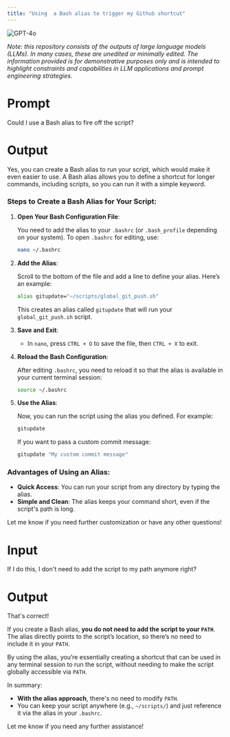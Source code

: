 ```yaml
---
title: "Using  a Bash alias to trigger my Github shortcut"
---
```

![GPT-4o](https://img.shields.io/badge/GPT--4o-3333FF?style=for-the-badge&logo=openai&logoColor=white)



*Note: this repository consists of the outputs of large language models (LLMs). In many cases, these are unedited or minimally edited. The information provided is for demonstrative purposes only and is intended to highlight constraints and capabilities in LLM applications and prompt engineering strategies.*


# Prompt

Could I use a Bash alias to fire off the script?

# Output

Yes, you can create a Bash alias to run your script, which would make it even easier to use. A Bash alias allows you to define a shortcut for longer commands, including scripts, so you can run it with a simple keyword.

### Steps to Create a Bash Alias for Your Script:

1. **Open Your Bash Configuration File**:

   You need to add the alias to your `.bashrc` (or `.bash_profile` depending on your system). To open `.bashrc` for editing, use:
   ```bash
   nano ~/.bashrc
   ```

2. **Add the Alias**:

   Scroll to the bottom of the file and add a line to define your alias. Here’s an example:

   ```bash
   alias gitupdate="~/scripts/global_git_push.sh"
   ```

   This creates an alias called `gitupdate` that will run your `global_git_push.sh` script.

3. **Save and Exit**:
   
   - In `nano`, press `CTRL + O` to save the file, then `CTRL + X` to exit.

4. **Reload the Bash Configuration**:

   After editing `.bashrc`, you need to reload it so that the alias is available in your current terminal session:
   ```bash
   source ~/.bashrc
   ```

5. **Use the Alias**:

   Now, you can run the script using the alias you defined. For example:
   ```bash
   gitupdate
   ```

   If you want to pass a custom commit message:
   ```bash
   gitupdate "My custom commit message"
   ```

### Advantages of Using an Alias:
- **Quick Access**: You can run your script from any directory by typing the alias.
- **Simple and Clean**: The alias keeps your command short, even if the script's path is long.

Let me know if you need further customization or have any other questions!

# Input

If I do this, I don't need to add the script to my path anymore right?

# Output

That's correct! 

If you create a Bash alias, **you do not need to add the script to your `PATH`**. The alias directly points to the script’s location, so there’s no need to include it in your `PATH`.

By using the alias, you’re essentially creating a shortcut that can be used in any terminal session to run the script, without needing to make the script globally accessible via `PATH`.

In summary:
- **With the alias approach**, there's no need to modify `PATH`.
- You can keep your script anywhere (e.g., `~/scripts/`) and just reference it via the alias in your `.bashrc`.

Let me know if you need any further assistance!